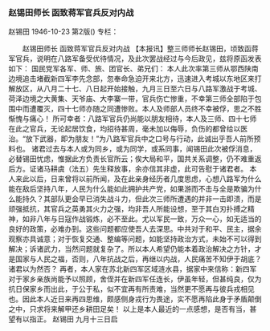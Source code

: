 ### 赵锡田师长  函致蒋军官兵反对内战
赵锡田
1946-10-23
第2版()
专栏：

　　赵锡田师长
    函致蒋军官兵反对内战
    【本报讯】整三师师长赵锡田，顷致函蒋军官兵，说明在八路军备受优待情况，及此次罢战经过与今后政见，兹将原函发表如下：
    国民党军各军、师、旅、团官长、弟兄们：
    本人此次率第三师从鄂西陕南边境追击堵截新四军李先念部，忽奉命急迫开来北方，迅速进入考城以东地区来打解放区，从八月二十七、八日起开始接触，九月三日至六日与八路军激战于考城、荷泽边境之大黄集、天爷庙、大李寨一带，官兵伤亡惨重，不幸第三师全部陷于包围中而遭覆灭，四十七师亦随之同遭惨败。本人及师部人员终不幸被俘，思之不胜惭愧与痛心！
    所可幸者：八路军官兵仍尚能以朋友相待，本人及三师、四十七师在此之官兵，无论起居饮食，均招待甚周，毫未加以侮辱，负伤的都曾给以医治。“放下武器，即为朋友！”为八路军官兵中之口号与行动，此诚出乎吾人前所预料也。
    诸君过去与本人或为同乡，或为同学，或系同事，闻锡田此次被俘消息，必替锡田忧虑，惟据此方负责长官所云；俟大局和平，国共关系调整，仍不难重返后方。证诸马耕虞（法五）先生释放事，余亦信其非虚，此可告慰于诸君者。
    本人来此以后，日来曾将以前所闻，及在此亲身经历者几度思虑，心想八路军为什么能在敌后坚持八年，人民为什么能如此拥护共产党，如果游而不击与全是欺骗为什么能持久？其部队更会早已消失战斗力，但此次三师所遭遇的并非一击即溃，而是顽强抵抗，其官兵之英勇其火力之强，均非吾人所能设想，至于其白刃扑搏之精神，如非八年与日寇作战锻炼，必不至此。尤以军民一致，万众一心，如无适当的良好的政策，必难办到。这些问题都应使吾人去深思。中共对于和平、民主，据余观察亦具诚意；对于恢复交通、整编等问题，如能坚持政治方式，未始不可以得到解决；诉诸武力，当然问题就复杂了。所以本人希望仍能本着政治解决之方针，才是国家与人民之福，否则，八年抗战之后，再继以内战，人民痛苦不知伊于胡底？诸君以为然否？
    再者，本人家在苏北新四军区域涟水县，据家中来信称：新四军对于家乡亲族尚能予以照顾，舍侄并在新四军任连长，伊虽年轻，但甚纯良，仅为抗日保家乡而出此，于公于私，似不宜再有所责难，当然更不愿再与彼兵戎相见也。因此本人近日来再四思维，颇感侧身戎行为畏途，实不愿再陷此身于矛盾颠倒之中，只求将来解甲还乡耕田足矣！
    以上是本人最近的一点感想，是否有当，甚望有以指正。
                赵锡田  九月十三日启
